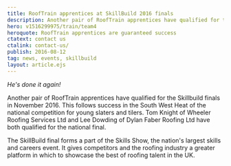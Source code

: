 ```yaml
---
title: RoofTrain apprentices at SkillBuild 2016 finals
description: Another pair of RoofTrain apprentices have qualified for the 2016 Skillbuild finals.
hero: v1516299975/train/team4
heroquote: RoofTrain apprentices are guaranteed success
ctatext: contact us
ctalink: contact-us/
publish: 2016-08-12
tag: news, events, skillbuild
layout: article.ejs
---
```


_He's done it again!_

Another pair of RoofTrain apprentices have qualified for the Skillbuild finals in November 2016. This follows success in the South West Heat of the national competition for young slaters and tilers. Tom Knight of Wheeler Roofing Services Ltd and Lee Dowding of Dylan Faber Roofing Ltd have both qualified for the national final.

The SkillBuild final forms a part of the Skills Show, the nation's largest skills and careers event. It gives competitors and the roofing industry a greater platform in which to showcase the best of roofing talent in the UK.
